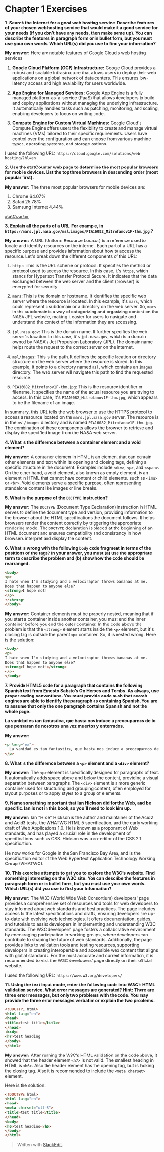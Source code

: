 ﻿# Chapter 1 Exercises

**1. Search the Internet for a good web hosting service. Describe features of your chosen web hosting service that would make it a good service for your needs (if you don’t have any needs, then make some up). You can describe the features in paragraph form or in bullet form, but you must use your own words. Which URL(s) did you use to find your information?**

**My answer:** Here are notable features of Google Cloud's web hosting services:

1. **Google Cloud Platform (GCP) Infrastructure:**
Google Cloud provides a robust and scalable infrastructure that allows users to deploy their web applications on a global network of data centers. This ensures low-latency access and high availability for users worldwide.

3. **App Engine for Managed Services:**
Google App Engine is a fully managed platform-as-a-service (PaaS) that allows developers to build and deploy applications without managing the underlying infrastructure. It automatically handles tasks such as patching, monitoring, and scaling, enabling developers to focus on writing code.

4. **Compute Engine for Custom Virtual Machines:**
Google Cloud's Compute Engine offers users the flexibility to create and manage virtual machines (VMs) tailored to their specific requirements. Users have control over the configuration and can choose from various machine types, operating systems, and storage options.

I used the following URL: `https://cloud.google.com/solutions/web-hosting/?hl=en`

**2. Use the statCounter web page to determine the most popular browsers for mobile devices. List the top three browsers in descending order (most popular first).**

**My answer:** The three most popular browsers for mobile devices are:

 1. Chrome 64.07%
 2. Safari 25.78%
 3. Samsung Internet 4.44%

[statCounter](https://gs.statcounter.com/browser-market-share/mobile/worldwide/2021)

**3. Explain all the parts of a URL. For example, in `https://mars.jpl.nasa.gov/msl/images/PIA16082_Mitrofanov1F-thm.jpg` ?**

**My answer:** A URL (Uniform Resource Locator) is a reference used to locate and identify resources on the internet. Each part of a URL has a specific purpose and provides information about how to access the resource. Let's break down the different components of this URL:

1. `https`: This is the URL scheme or protocol. It specifies the method or protocol used to access the resource. In this case, it's `https`, which stands for Hypertext Transfer Protocol Secure. It indicates that the data exchanged between the web server and the client (browser) is encrypted for security.

2. `mars`: This is the domain or hostname. It identifies the specific web server where the resource is located. In this example, it's `mars`, which could represent a subdomain or a directory on the web server. So, `mars` in the subdomain is a way of categorizing and organizing content on the NASA JPL website, making it easier for users to navigate and understand the context of the information they are accessing.

3. `jpl.nasa.gov`: This is the domain name. It further specifies the web server's location. In this case, it's `jpl.nasa.gov`, which is a domain owned by NASA's Jet Propulsion Laboratory (JPL). The domain name helps route the request to the correct server on the internet.

4. `msl/images`: This is the path. It defines the specific location or directory structure on the web server where the resource is stored. In this example, it points to a directory named `msl`, which contains an `images` directory. The web server will navigate this path to find the requested resource.

5. `PIA16082_Mitrofanov1F-thm.jpg`: This is the resource identifier or filename. It specifies the name of the actual resource you are trying to access. In this case, it's `PIA16082_Mitrofanov1F-thm.jpg`, which appears to be the filename of an image.

In summary, this URL tells the web browser to use the HTTPS protocol to access a resource located on the `mars.jpl.nasa.gov` server. The resource is in the `msl/images` directory and is named `PIA16082_Mitrofanov1F-thm.jpg`. The combination of these components allows the browser to retrieve and display the specified image from the NASA web server.

**4. What is the difference between a container element and a void element?**

**My answer:** A container element in HTML is an element that can contain other elements and text within its opening and closing tags, defining a specific structure in the document. Examples include `<div>`, `<p>`, and `<span>`. On the other hand, a void element, also known as empty element, is an element in HTML that cannot have content or child elements, such as `<img>` or `<br>`. Void elements serve a specific purpose, often representing standalone content like images or line breaks.

**5. What is the purpose of the `DOCTYPE` instruction?**

**My answer:** The `DOCTYPE` (Document Type Declaration) instruction in HTML serves to define the document type and version, providing information to the browser about the HTML specifications the document follows. It helps browsers render the content correctly by triggering the appropriate rendering mode. The `DOCTYPE` declaration is placed at the beginning of an HTML document and ensures compatibility and consistency in how browsers interpret and display the content.

**6. What is wrong with the following `body` code fragment in terms of the positions of the tags? In your answer, you must (a) use the appropriate term to describe the problem and (b) show how the code should be rearranged.**
```html
<body>
<p>
I hate when I'm studying and a velociraptor throws bananas at me.
Does that happen to anyone else?
<strong>I hope not!
</p>
</strong>
</body>
```

**My answer:** Container elements must be properly nested, meaning that if you start a container inside another container, you must end the inner container before you end the outer container. In the code above the problem is that the `<strong>` element starts inside the `<p>` element, but it's closing tag is outside the parent `<p>` container. So, it is nested wrong. Here is the solution:
```html
<body>
<p>
I hate when I'm studying and a velociraptor throws bananas at me.
Does that happen to anyone else?
<strong>I hope not!</strong>
</p>
</body>
```

**7. Provide HTML5 code for a paragraph that contains the following Spanish text from Ernesto Sabato’s On Heroes and Tombs. As always, use proper coding conventions. You must provide code such that search engines are able to identify the paragraph as containing Spanish. You are to assume that only the one paragraph contains Spanish and not the whole page.**

**La vanidad es tan fantastica, que hasta nos induce a preocuparnos de lo que pensaran de nosotros una vez muertos y enterrados.**

**My answer:**
```html
<p lang="es">
  La vanidad es tan fantastica, que hasta nos induce a preocuparnos de lo que pensaran de nosotros una vez muertos y enterrados.
</p>
```

**8. What is the difference between a `<p>` element and a `<div>` element?**

**My answer:** The `<p>` element is specifically designed for paragraphs of text. It automatically adds space above and below the content, providing a visual separation between paragraphs. The `<div>` element is a more generic container used for structuring and grouping content, often employed for layout purposes or to apply styles to a group of elements.

**9. Name something important that Ian Hickson did for the Web, and be specific. Ian is not in this book, so you’ll need to look him up.**

**My answer:** Ian "Hixie" Hickson is the author and maintainer of the Acid2 and Acid3 tests, the WHATWG HTML 5 specification, and the early working draft of Web Applications 1.0. He is known as a proponent of Web standards, and has played a crucial role in the development of specifications such as CSS. Hickson was a co-editor of the CSS 2.1 specification.

He now works for Google in the San Francisco Bay Area, and is the specification editor of the Web Hypertext Application Technology Working Group (WHATWG).

**10. This exercise attempts to get you to explore the W3C’s website. Find something interesting on the W3C site. You can describe the features in paragraph form or in bullet form, but you must use your own words. Which URL(s) did you use to find your information?**

**My answer:** The W3C (World Wide Web Consortium) developers' page provides a comprehensive set of resources and tools for web developers to stay informed about web standards and best practices. The page includes access to the latest specifications and drafts, ensuring developers are up-to-date with evolving web technologies. It offers documentation, guides, and tutorials to assist developers in implementing and understanding W3C standards. The W3C developers' page fosters a collaborative environment by encouraging participation in working groups, where developers can contribute to shaping the future of web standards. Additionally, the page provides links to validation tools and testing resources, supporting developers in creating interoperable and accessible web content that aligns with global standards. For the most accurate and current information, it is recommended to visit the W3C developers' page directly on their official website.

I used the following URL: `https://www.w3.org/developers/`

**11. Using the text input mode, enter the following code into W3C’s HTML validation service. What error messages are generated? Hint: There are three error messages, but only two problems with the code. You may provide the three error messages verbatim or explain the two problems.**
```html
<!DOCTYPE html>
<html lang="en">
<head>
<title>test title</title>
</head>
<body>
<h7>test heading
</body>
</html>
```

**My answer:** After running the W3C’s HTML validation on the code above, it showed that the header element `<h7>` is not valid. The smallest heading in HTML is `<h6>`. Also the header element has the opening tag, but is lacking the closing tag. Also it is recommended to include the `<meta charset>` element.

Here is the solution:
```html
<!DOCTYPE html>
<html lang="en">
<head>
<meta charset="utf-8">
<title>test title</title>
</head>
<body>
<h6>test heading</h6>
</body>
</html>
```

> Written with [StackEdit](https://stackedit.io/).
